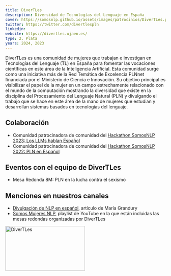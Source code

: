 ```yaml
---
title: DiverTLes
description: Diversidad de Tecnologías del Lenguaje en España
cover: https://somosnlp.github.io/assets/images/patrocinios/DiverTLes.png
twitter: https://twitter.com/divertlespln
linkedin:
website: https://divertles.ujaen.es/
type: 2. Plata
years: 2024, 2023
---
```


DiverTLes es una comunidad de mujeres que trabajan e investigan en Tecnologías del Lenguaje (TL) en España para fomentar las vocaciones científicas en este área de la Inteligencia Artificial. Esta comunidad surge como una iniciativa más de la Red Temática de Excelencia PLNnet financiada por el Ministerio de Ciencia e Innovación. Su objetivo principal es visibilizar el papel de la mujer en un campo estrechamente relacionado con el mundo de la computación mostrando la diversidad que existe en la disciplina del Procesamiento del Lenguaje Natural (PLN) y divulgando el trabajo que se hace en este área de la mano de mujeres que estudian y desarrollan sistemas basados en tecnologías del lenguaje.

## Colaboración

- Comunidad patrocinadora de comunidad del [Hackathon SomosNLP 2023: Los LLMs hablan Español](https://somosnlp.org/blog/hackathon-2023)
- Comunidad patrocinadora de comunidad del [Hackathon SomosNLP 2022: PLN en Español](https://somosnlp.org/blog/hackathon-2022)

## Eventos con el equipo de DiverTLes

- Mesa Redonda 8M: PLN en la lucha contra el sexismo

<EventSummary
    description=""
    poster="https://somosnlp.github.io/assets/images/eventos/230309_mesa_redonda_8m.jpg"
    video="https://www.youtube.com/embed/5fOiLWXQ78c"
    name=""
    website=""
    twitter=""
    linkedin=""
    github=""
    bio=""
/>

## Menciones en nuestros canales

- [Divulgación de NLP en español](https://somosnlp.org/blog/divulgacion-nlp-es), artículo de María Grandury
- [Somos Mujeres NLP](https://www.youtube.com/playlist?list=PLTA-KAy8nxaCIWrABV_JOJbriszTKIRXC), playlist de YouTube en la que están incluidas las mesas redondas organizadas por DiverTLes

<div class="flex justify-center">
    <img alt="DiverTLes" width="250" height="140" 
    src="https://somosnlp.github.io/assets/images/patrocinios/DiverTLes.png" />
</div>

